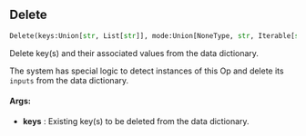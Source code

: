 ## Delete
```python
Delete(keys:Union[str, List[str]], mode:Union[NoneType, str, Iterable[str]]=None) -> None
```
Delete key(s) and their associated values from the data dictionary.

The system has special logic to detect instances of this Op and delete its `inputs` from the data dictionary.


#### Args:

* **keys** :  Existing key(s) to be deleted from the data dictionary.